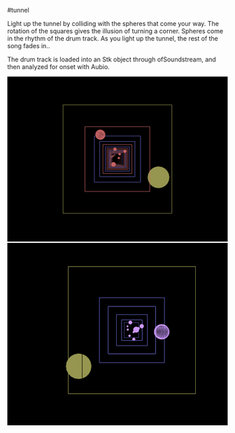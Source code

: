 #tunnel

Light up the tunnel by colliding with the spheres that come your way. The rotation of the squares gives the illusion of turning a corner. Spheres come in the rhythm of the drum track. As you light up the tunnel, the rest of the song fades in.. 


The drum track is loaded into an Stk object through ofSoundstream, and then analyzed for onset with Aubio.


![alt tag](https://github.com/maxwolff/tunnel/blob/master/screen1.png)
![alt tag](https://github.com/maxwolff/tunnel/blob/master/screen2.png)


